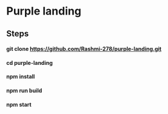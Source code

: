 # Purple landing

## Steps

#### git clone https://github.com/Rashmi-278/purple-landing.git
#### cd purple-landing
#### npm install
#### npm run build
#### npm start

